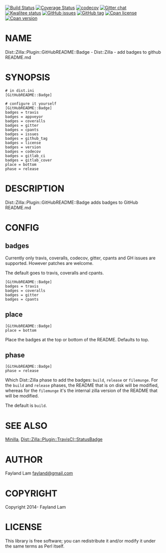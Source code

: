 [![Build Status](https://travis-ci.org/fayland/perl-Dist-Zilla-Plugin-GitHubREADME-Badge.svg?branch=master)](https://travis-ci.org/fayland/perl-Dist-Zilla-Plugin-GitHubREADME-Badge)
[![Coverage Status](https://coveralls.io/repos/fayland/perl-Dist-Zilla-Plugin-GitHubREADME-Badge/badge.svg?branch=master)](https://coveralls.io/r/fayland/perl-Dist-Zilla-Plugin-GitHubREADME-Badge?branch=master)
[![codecov](https://codecov.io/gh/fayland/perl-Dist-Zilla-Plugin-GitHubREADME-Badge/branch/master/graph/badge.svg)](https://codecov.io/gh/fayland/perl-Dist-Zilla-Plugin-GitHubREADME-Badge)
[![Gitter chat](https://badges.gitter.im/Join%20Chat.svg)](https://gitter.im/fayland/perl-Dist-Zilla-Plugin-GitHubREADME-Badge)
[![Kwalitee status](http://cpants.cpanauthors.org/dist/Dist-Zilla-Plugin-GitHubREADME-Badge.png)](http://cpants.charsbar.org/dist/overview/Dist-Zilla-Plugin-GitHubREADME-Badge)
[![GitHub issues](https://img.shields.io/github/issues/fayland/perl-Dist-Zilla-Plugin-GitHubREADME-Badge.svg)](https://github.com/fayland/perl-Dist-Zilla-Plugin-GitHubREADME-Badge/issues)
[![GitHub tag](https://img.shields.io/github/tag/fayland/perl-Dist-Zilla-Plugin-GitHubREADME-Badge.svg)]()
[![Cpan license](https://img.shields.io/cpan/l/Dist-Zilla-Plugin-GitHubREADME-Badge.svg)](https://metacpan.org/release/Dist-Zilla-Plugin-GitHubREADME-Badge)
[![Cpan version](https://img.shields.io/cpan/v/Dist-Zilla-Plugin-GitHubREADME-Badge.svg)](https://metacpan.org/release/Dist-Zilla-Plugin-GitHubREADME-Badge)

# NAME

Dist::Zilla::Plugin::GitHubREADME::Badge - Dist::Zilla - add badges to github README.md

# SYNOPSIS

    # in dist.ini
    [GitHubREADME::Badge]

    # configure it yourself
    [GitHubREADME::Badge]
    badges = travis
    badges = appveyor
    badges = coveralls
    badges = gitter
    badges = cpants
    badges = issues
    badges = github_tag
    badges = license
    badges = version
    badges = codecov
    badges = gitlab_ci
    badges = gitlab_cover
    place = bottom
    phase = release

# DESCRIPTION

Dist::Zilla::Plugin::GitHubREADME::Badge adds badges to GitHub README.md

# CONFIG

## badges

Currently only travis, coveralls, codecov, gitter, cpants and GH issues are
supported. However patches are welcome.

The default goes to travis, coveralls and cpants.

    [GitHubREADME::Badge]
    badges = travis
    badges = coveralls
    badges = gitter
    badges = cpants

## place

    [GitHubREADME::Badge]
    place = bottom

Place the badges at the top or bottom of the README. Defaults to top.

## phase

    [GitHubREADME::Badge]
    phase = release

Which Dist::Zilla phase to add the badges: `build`, `release` or `filemunge`.
For the `build` and `release` phases, the README that is on disk will
be modified, whereas for the `filemunge` it's the internal zilla version of
the README that will be modified.

The default is `build`.

# SEE ALSO

[Minilla](https://metacpan.org/pod/Minilla), [Dist::Zilla::Plugin::TravisCI::StatusBadge](https://metacpan.org/pod/Dist::Zilla::Plugin::TravisCI::StatusBadge)

# AUTHOR

Fayland Lam <fayland@gmail.com>

# COPYRIGHT

Copyright 2014- Fayland Lam

# LICENSE

This library is free software; you can redistribute it and/or modify
it under the same terms as Perl itself.
